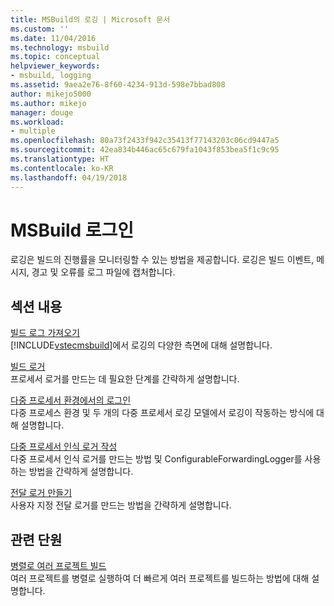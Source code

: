 ```yaml
---
title: MSBuild의 로깅 | Microsoft 문서
ms.custom: ''
ms.date: 11/04/2016
ms.technology: msbuild
ms.topic: conceptual
helpviewer_keywords:
- msbuild, logging
ms.assetid: 9aea2e76-8f60-4234-913d-598e7bbad808
author: mikejo5000
ms.author: mikejo
manager: douge
ms.workload:
- multiple
ms.openlocfilehash: 80a73f2433f942c35413f77143203c06cd9447a5
ms.sourcegitcommit: 42ea834b446ac65c679fa1043f853bea5f1c9c95
ms.translationtype: HT
ms.contentlocale: ko-KR
ms.lasthandoff: 04/19/2018
---
```

# <a name="logging-in-msbuild"></a>MSBuild 로그인
로깅은 빌드의 진행률을 모니터링할 수 있는 방법을 제공합니다. 로깅은 빌드 이벤트, 메시지, 경고 및 오류를 로그 파일에 캡처합니다.  
  
## <a name="in-this-section"></a>섹션 내용  
 [빌드 로그 가져오기](../msbuild/obtaining-build-logs-with-msbuild.md)  
 [!INCLUDE[vstecmsbuild](../extensibility/internals/includes/vstecmsbuild_md.md)]에서 로깅의 다양한 측면에 대해 설명합니다.  
  
 [빌드 로거](../msbuild/build-loggers.md)  
 프로세서 로거를 만드는 데 필요한 단계를 간략하게 설명합니다.  
  
 [다중 프로세서 환경에서의 로그인](../msbuild/logging-in-a-multi-processor-environment.md)  
 다중 프로세스 환경 및 두 개의 다중 프로세서 로깅 모델에서 로깅이 작동하는 방식에 대해 설명합니다.  
  
 [다중 프로세서 인식 로거 작성](../msbuild/writing-multi-processor-aware-loggers.md)  
 다중 프로세서 인식 로거를 만드는 방법 및 ConfigurableForwardingLogger를 사용하는 방법을 간략하게 설명합니다.  
  
 [전달 로거 만들기](../msbuild/creating-forwarding-loggers.md)  
 사용자 지정 전달 로거를 만드는 방법을 간략하게 설명합니다.  
  
## <a name="related-sections"></a>관련 단원  
 [병렬로 여러 프로젝트 빌드](../msbuild/building-multiple-projects-in-parallel-with-msbuild.md)  
 여러 프로젝트를 병렬로 실행하여 더 빠르게 여러 프로젝트를 빌드하는 방법에 대해 설명합니다.